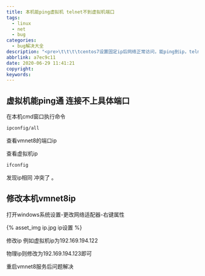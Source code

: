 ```yaml
---
title: 本机能ping虚拟机 telnet不到虚拟机端口
tags:
  - linux
  - net
  - bug
categories:
  - bug解决大全
description: "<pre>\t\t\t\tcentos7设置固定ip后网络正常访问，能ping到ip，telnet不到具体端的问题。</pre>"
abbrlink: a7ec9c11
date: 2020-06-29 11:41:21
copyright:
keywords:
---
```


## 虚拟机能ping通 连接不上具体端口

在本机cmd窗口执行命令

~~~cmd
ipconfig/all
~~~

查看vmnet8的端口ip

查看虚拟机ip

~~~cmd
ifconfig
~~~

发现ip相同  冲突了 。

## 修改本机vmnet8ip

打开windows系统设置-更改网络适配器-右键属性

{% asset_img ip.jpg ip设置 %}

修改ip  例如虚拟机ip为192.169.194.122 

物理ip则修改为192.169.194.123即可

重启vmnet8服务后问题解决

